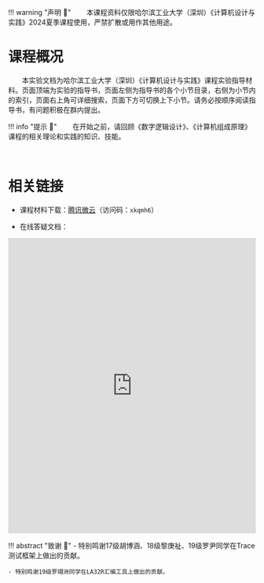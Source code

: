 !!! warning "声明 :loudspeaker:"
    &emsp;&emsp;本课程资料仅限哈尔滨工业大学（深圳）《计算机设计与实践》2024夏季课程使用，严禁扩散或用作其他用途。



# 课程概况

&emsp;&emsp;本实验文档为哈尔滨工业大学（深圳）《计算机设计与实践》课程实验指导材料。页面顶端为实验的指导书，页面左侧为指导书的各个小节目录，右侧为小节内的索引，页面右上角可详细搜索，页面下方可切换上下小节。请务必按顺序阅读指导书，有问题积极在群内提出。

!!! info "提示 :mega:"
    &emsp;&emsp;在开始之前，请回顾《数字逻辑设计》、《计算机组成原理》课程的相关理论和实践的知识、技能。

&emsp;&emsp;

# 相关链接

<!-- - ==线上答疑平台==：<a href="https://piazza.com/hitsz/summer2023/comp2012" target="_blank">Piazza/COMP2012</a>（访问码：`comp2012`） -->

- 课程材料下载：<a href="https://share.weiyun.com/Ac3fecnb" target="_blank">腾讯微云</a>（访问码：`xkqmh6`）

- 在线答疑文档：

<embed src = "https://docs.qq.com/doc/DZHNIeWxpQVp2UmZ1?is_no_hook_redirect=1" width="100%" height="600">



!!! abstract "致谢 :rose:"
    - 特别鸣谢17级胡博涵、18级黎庚祉、19级罗尹同学在Trace测试框架上做出的贡献。

    - 特别鸣谢19级罗翊洲同学在LA32R汇编工具上做出的贡献。
